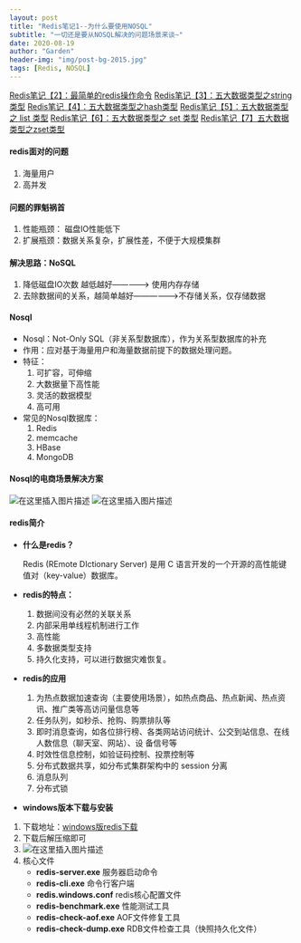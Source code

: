 ```yaml
---
layout: post
title: "Redis笔记1--为什么要使用NOSQL"
subtitle: "一切还是要从NOSQL解决的问题场景来谈~"
date: 2020-08-19
author: "Garden"
header-img: "img/post-bg-2015.jpg"
tags: [Redis, NOSQL]
---
```

[Redis笔记【2】：最简单的redis操作命令](https://blog.csdn.net/weixin_44870909/article/details/108118394)
[Redis笔记【3】：五大数据类型之string类型](https://blog.csdn.net/weixin_44870909/article/details/108156007)
[Redis笔记【4】：五大数据类型之hash类型](https://blog.csdn.net/weixin_44870909/article/details/108228659)
[Redis笔记【5】：五大数据类型之 list 类型](https://blog.csdn.net/weixin_44870909/article/details/108266854)
[Redis笔记【6】：五大数据类型之 set 类型](https://blog.csdn.net/weixin_44870909/article/details/108267431)
[Redis笔记【7】五大数据类型之zset类型](https://blog.csdn.net/weixin_44870909/article/details/108268336)
#### redis面对的问题

1. 海量用户
2. 高并发

#### 问题的罪魁祸首

1. 性能瓶颈： 磁盘IO性能低下
2. 扩展瓶颈：数据关系复杂，扩展性差，不便于大规模集群

#### 解决思路：NoSQL

1. 降低磁盘IO次数 越低越好—————> 使用内存存储
2. 去除数据间的关系，越简单越好——————>不存储关系，仅存储数据

#### Nosql

* Nosql：Not-Only SQL（非关系型数据库），作为关系型数据库的补充
* 作用：应对基于海量用户和海量数据前提下的数据处理问题。
* 特征：
  1. 可扩容，可伸缩
  2. 大数据量下高性能
  3. 灵活的数据模型
  4. 高可用
* 常见的Nosql数据库：
  1. Redis
  2. memcache
  3. HBase
  4. MongoDB

#### Nosql的电商场景解决方案


![在这里插入图片描述](https://img-blog.csdnimg.cn/20200819200414802.png?x-oss-process=image/watermark,type_ZmFuZ3poZW5naGVpdGk,shadow_10,text_aHR0cHM6Ly9ibG9nLmNzZG4ubmV0L3dlaXhpbl80NDg3MDkwOQ==,size_16,color_FFFFFF,t_70#pic_center)
![在这里插入图片描述](https://img-blog.csdnimg.cn/20200819200414992.png?x-oss-process=image/watermark,type_ZmFuZ3poZW5naGVpdGk,shadow_10,text_aHR0cHM6Ly9ibG9nLmNzZG4ubmV0L3dlaXhpbl80NDg3MDkwOQ==,size_16,color_FFFFFF,t_70#pic_center)
#### redis简介

* **什么是redis？**

  Redis (REmote DIctionary Server) 是用 C 语言开发的一个开源的高性能键值对（key-value）数据库。

* **redis的特点：**

  1. 数据间没有必然的关联关系
  2. 内部采用单线程机制进行工作
  3. 高性能
  4. 多数据类型支持
  5. 持久化支持，可以进行数据灾难恢复。

* **redis的应用**

  1. 为热点数据加速查询（主要使用场景），如热点商品、热点新闻、热点资讯、推广类等高访问量信息等
  2. 任务队列，如秒杀、抢购、购票排队等
  3. 即时消息查询，如各位排行榜、各类网站访问统计、公交到站信息、在线人数信息（聊天室、网站）、设
     备信号等
  4. 时效性信息控制，如验证码控制、投票控制等
  5. 分布式数据共享，如分布式集群架构中的 session 分离
  6. 消息队列
  7. 分布式锁

* **windows版本下载与安装**
 1. 下载地址：[windows版redis下载](https://github.com/MSOpenTech/redis/tags)
  2. 下载后解压缩即可
  3. ![在这里插入图片描述](https://img-blog.csdnimg.cn/20200820101619978.png?x-oss-process=image/watermark,type_ZmFuZ3poZW5naGVpdGk,shadow_10,text_aHR0cHM6Ly9ibG9nLmNzZG4ubmV0L3dlaXhpbl80NDg3MDkwOQ==,size_16,color_FFFFFF,t_70#pic_center)
4. 核心文件
     * **redis-server.exe**    服务器启动命令
     * **redis-cli.exe**    命令行客户端
     * **redis.windows.conf**    redis核心配置文件
     * **redis-benchmark.exe**    性能测试工具
     * **redis-check-aof.exe**    AOF文件修复工具
     * **redis-check-dump.exe**    RDB文件检查工具（快照持久化文件）





